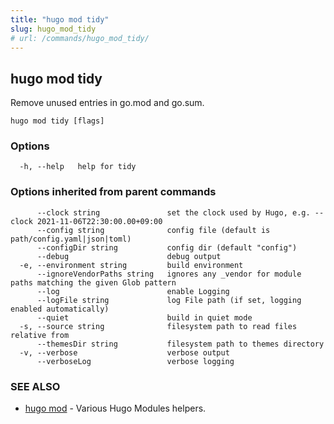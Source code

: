 ```yaml
---
title: "hugo mod tidy"
slug: hugo_mod_tidy
# url: /commands/hugo_mod_tidy/
---
```

## hugo mod tidy

Remove unused entries in go.mod and go.sum.

```
hugo mod tidy [flags]
```

### Options

```
  -h, --help   help for tidy
```

### Options inherited from parent commands

```
      --clock string               set the clock used by Hugo, e.g. --clock 2021-11-06T22:30:00.00+09:00
      --config string              config file (default is path/config.yaml|json|toml)
      --configDir string           config dir (default "config")
      --debug                      debug output
  -e, --environment string         build environment
      --ignoreVendorPaths string   ignores any _vendor for module paths matching the given Glob pattern
      --log                        enable Logging
      --logFile string             log File path (if set, logging enabled automatically)
      --quiet                      build in quiet mode
  -s, --source string              filesystem path to read files relative from
      --themesDir string           filesystem path to themes directory
  -v, --verbose                    verbose output
      --verboseLog                 verbose logging
```

### SEE ALSO

* [hugo mod](/commands/hugo_mod/)	 - Various Hugo Modules helpers.

